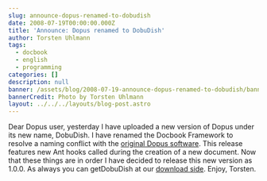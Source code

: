 ```yaml
---
slug: announce-dopus-renamed-to-dobudish
date: 2008-07-19T00:00:00.000Z
title: 'Announce: Dopus renamed to DobuDish'
author: Torsten Uhlmann
tags:
  - docbook
  - english
  - programming
categories: []
description: null
banner: /assets/blog/2008-07-19-announce-dopus-renamed-to-dobudish/banner.jpg
bannerCredit: Photo by Torsten Uhlmann
layout: ../../../layouts/blog-post.astro
---
```


Dear Dopus user, yesterday I have uploaded a new version of Dopus under its new name, DobuDish. I have renamed the Docbook Framework to resolve a naming conflict with the [original Dopus software](http://www.gpsoft.com.au/Intro.html). This release features new Ant hooks called during the creation of a new document. Now that these things are in order I have decided to release this new version as 1.0.0. As always you can getDobuDish at our [download side](http://cms.agynamix.de/downloads/cat_view-2.html). Enjoy, Torsten.
